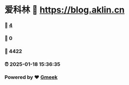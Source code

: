 # 爱科林 :link: https://blog.aklin.cn 
### :page_facing_up: [4](https://blog.aklin.cn/tag.html) 
### :speech_balloon: 0 
### :hibiscus: 4422 
### :alarm_clock: 2025-01-18 15:36:35 
### Powered by :heart: [Gmeek](https://github.com/Meekdai/Gmeek)
